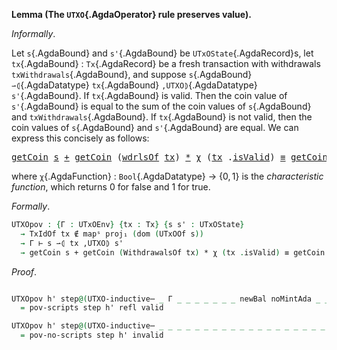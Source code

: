 <!--
```agda

{-# OPTIONS --safe #-}

open import Ledger.Conway.Specification.Abstract
open import Ledger.Conway.Specification.Transaction

module Ledger.Conway.Specification.Utxo.Properties.PoV
  (txs : _) (open TransactionStructure txs)
  (abs : AbstractFunctions txs)
  where

open import Ledger.Conway.Specification.Certs govStructure
open import Ledger.Prelude
open import Ledger.Conway.Specification.Utxo txs abs
open import Ledger.Conway.Specification.Utxo.Properties.DepositHelpers txs abs public
open UTxOState; open Tx; open TxBody
```
-->


**Lemma (The `UTXO`{.AgdaOperator} rule preserves value).**

*Informally*.

Let `s`{.AgdaBound} and `s'`{.AgdaBound} be `UTxOState`{.AgdaRecord}s, let
`tx`{.AgdaBound} : `Tx`{.AgdaRecord} be a fresh transaction with withdrawals
`txWithdrawals`{.AgdaBound}, and suppose
`s`{.AgdaBound} `⇀⦇`{.AgdaDatatype} `tx`{.AgdaBound} `,UTXO⦈`{.AgdaDatatype} `s'`{.AgdaBound}. If `tx`{.AgdaBound} is
valid.  Then the coin value of `s'`{.AgdaBound} is equal to the sum of
the coin values of `s`{.AgdaBound} and `txWithdrawals`{.AgdaBound}.
If `tx`{.AgdaBound} is not valid, then the coin values of `s`{.AgdaBound} and
`s'`{.AgdaBound} are equal.  We can express this concisely as follows:

<!--
`getCoin`{.AgdaField} `s`{.AgdaBound} + `getCoin`{.AgdaField} `txWithdrawals`{.AgdaBound} ·
`χ`{.AgdaFunction} (`tx`{.AgdaBound} .`isValid`{.AgdaField}) `≡`{.AgdaSymbol} `getCoin`{.AgdaField} `s'`{.AgdaBound},
-->

<pre class="Agda"><a id="1867" href="Ledger.Prelude.HasCoin.html#178" class="Field">getCoin</a> <a id="1875" href="Ledger.Conway.Specification.Utxo.Properties.PoV.html#1775" class="Bound">s</a> <a id="1877" href="Class.HasAdd.Core.html#162" class="Field Operator">+</a> <a id="1879" href="Ledger.Prelude.HasCoin.html#178" class="Field">getCoin</a> <a id="1887" class="Symbol">(</a><a id="1888" href="Ledger.Conway.Specification.Certs.html#3679" class="Field">wdrlsOf</a> <a id="1896" href="Ledger.Conway.Specification.Utxo.Properties.PoV.html#1765" class="Bound">tx</a><a id="1898" class="Symbol">)</a> <a id="1900" href="Agda.Builtin.Nat.html#539" class="Primitive Operator">*</a> <a id="1902" href="Ledger.Conway.Specification.Utxo.Properties.html#13724" class="Function">χ</a> <a id="1904" class="Symbol">(</a><a id="1905" href="Ledger.Conway.Specification.Utxo.Properties.PoV.html#1765" class="Bound">tx</a> <a id="1908" class="Symbol">.</a><a id="1909" href="Ledger.Conway.Specification.Transaction.html#6540" class="Field">isValid</a><a id="1916" class="Symbol">)</a> <a id="1918" href="Agda.Builtin.Equality.html#150" class="Datatype Operator">≡</a> <a id="1920" href="Ledger.Prelude.HasCoin.html#178" class="Field">getCoin</a> <a id="1928" href="Ledger.Conway.Specification.Utxo.Properties.PoV.html#1777" class="Bound">s&#39;</a>
</pre>

where `χ`{.AgdaFunction} : `Bool`{.AgdaDatatype} → $\{0, 1\}$ is the *characteristic function*,
which returns 0 for false and 1 for true.

*Formally*.

```agda
UTXOpov : {Γ : UTxOEnv} {tx : Tx} {s s' : UTxOState}
  → TxIdOf tx ∉ mapˢ proj₁ (dom (UTxOOf s))
  → Γ ⊢ s ⇀⦇ tx ,UTXO⦈ s'
  → getCoin s + getCoin (WithdrawalsOf tx) * χ (tx .isValid) ≡ getCoin s'
```

*Proof*.

```agda

UTXOpov h' step@(UTXO-inductive⋯ _ Γ _ _ _ _ _ _ _ newBal noMintAda _ _ _ _ _ _ _ _ _ (Scripts-Yes (_ , _ , valid)))
  = pov-scripts step h' refl valid

UTXOpov h' step@(UTXO-inductive⋯ _ _ _ _ _ _ _ _ _ _ _ _ _ _ _ _ _ _ _ _ (Scripts-No (_ , invalid)))
  = pov-no-scripts step h' invalid
```
